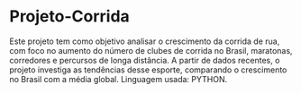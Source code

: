 # Projeto-Corrida
Este projeto tem como objetivo analisar o crescimento da corrida de rua, com foco no aumento do número de clubes de corrida no Brasil, maratonas, corredores e percursos de longa distância. A partir de dados recentes, o projeto investiga as tendências desse esporte, comparando o crescimento no Brasil com a média global.
Linguagem usada: PYTHON.
